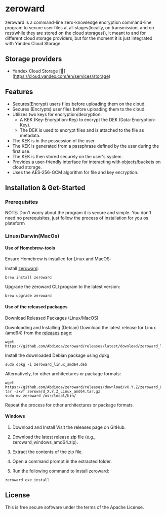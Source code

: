 # zeroward

zeroward is a command-line zero-knowledge encryption command-line program to secure user files at all stages(locally, on transmission, and on rest(while they are stored on the cloud storages)), it meant to and for different cloud storage providers, but for the moment it is just integrated with Yandex Cloud Storage.

##  Storage providers

* Yandex Cloud Storage [:page_facing_up:] (https://cloud.yandex.com/en/services/storage)


## Features

* Secures(Encrypt) users files before uploading them on the cloud.
* Secures (Encrypts) user files before uploading them to the cloud.
* Utilizes two keys for encryption/decryption:
  * A KEK (Key-Encryption-Key) to encrypt the DEK (Data-Encryption-Key).
  * The DEK is used to encrypt files and is attached to the file as metadata.
* The KEK is in the possession of the user.
* The KEK is generated from a passphrase defined by the user during the first use.
* The KEK is then stored securely on the user's system.
* Provides a user-friendly interface for interacting with objects/buckets on cloud storage.
* Uses the AES-256-GCM algorithm for file and key encryption.

## Installation & Get-Started
### Prerequisites
NOTE: Don't worry about the program it is secure and simple.
You don't need no prerequisites, just follow the process of installation for you os plateform

### Linux/Darwin(MacOs)
#### Use of Homebrew-tools

Ensure Homebrew is installed for Linux and MacOS:

Install [zeroward](https://github.com/Abdiooa/zeroward/):

```
brew install zeroward
```
Upgrade the zeroward CLI program to the latest version:

```
brew upgrade zeroward
```

#### Use of the released packages
Download Released Packages (Linux/MacOS)

Downloading and Installing (Debian)
Download the latest release for Linux (amd64) from the [releases](https://github.com/Abdiooa/zeroward/releases) page:

```
wget https://github.com/Abdiooa/zeroward/releases/latest/download/zeroward_linux_amd64.deb
```
Install the downloaded Debian package using dpkg:
```
sudo dpkg -i zeroward_linux_amd64.deb
```

Alternatively, for other architectures or package formats:
```
wget https://github.com/Abdiooa/zeroward/releases/download/vX.Y.Z/zeroward_X.Y.Z_Linux_amd64.tar.gz
tar -zxvf zeroward_X.Y.Z_Linux_amd64.tar.gz
sudo mv zeroward /usr/local/bin/
```
Repeat the process for other architectures or package formats.

#### Windows
1. Download and Install
Visit the releases page on GitHub.

2. Download the latest release zip file (e.g., zeroward_windows_amd64.zip).

3. Extract the contents of the zip file.

4. Open a command prompt in the extracted folder.

5. Run the following command to install zeroward:
```
zeroward.exe install
```
License
-------

This is free secure software under the terms of the Apache License.